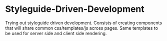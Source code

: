 # Styleguide-Driven-Development
Trying out styleguide driven development. Consists of creating components that will share common css/templates/js across pages. Same templates to be used for server side and client side rendering.
